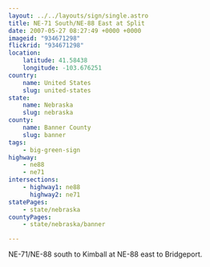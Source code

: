 ```yaml
---
layout: ../../layouts/sign/single.astro
title: NE-71 South/NE-88 East at Split
date: 2007-05-27 08:27:49 +0000 +0000
imageid: "934671298"
flickrid: "934671298"
location:
    latitude: 41.58438
    longitude: -103.676251
country:
    name: United States
    slug: united-states
state:
    name: Nebraska
    slug: nebraska
county:
    name: Banner County
    slug: banner
tags:
    - big-green-sign
highway:
    - ne88
    - ne71
intersections:
    - highway1: ne88
      highway2: ne71
statePages:
    - state/nebraska
countyPages:
    - state/nebraska/banner

---
```

NE-71/NE-88 south to Kimball at NE-88 east to Bridgeport.
